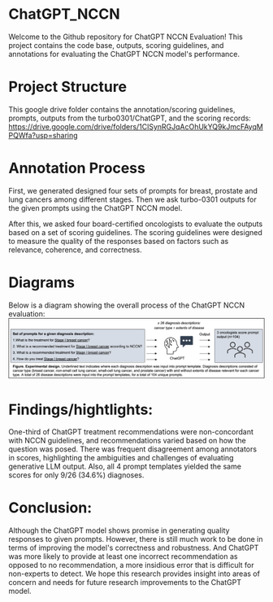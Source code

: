 # ChatGPT_NCCN
Welcome to the Github repository for ChatGPT NCCN Evaluation! This project contains the code base, outputs, scoring guidelines, and annotations for evaluating the ChatGPT NCCN model's performance.

# Project Structure

This google drive folder contains the annotation/scoring guidelines, prompts, outputs from the turbo0301/ChatGPT, and the scoring records:
https://drive.google.com/drive/folders/1ClSynRGJqAcOhUkYQ9kJmcFAyqMPQWfa?usp=sharing

# Annotation Process

First, we generated designed four sets of prompts for breast, prostate and lung cancers among different stages. Then we ask turbo-0301 outputs for the given prompts using the ChatGPT NCCN model. 

After this, we asked four board-certified oncologists to evaluate the outputs based on a set of scoring guidelines. The scoring guidelines were designed to measure the quality of the responses based on factors such as relevance, coherence, and correctness.

# Diagrams

Below is a diagram showing the overall process of the ChatGPT NCCN evaluation:
![ChatGPT NCCN Evaluation Diagram](diagram.png)


# Findings/hightlights:

One-third of ChatGPT treatment recommendations were non-concordant with NCCN guidelines, and recommendations varied based on how the question was posed. There was frequent disagreement among annotators in scores, highlighting the ambiguities and challenges of evaluating generative LLM output. Also, all 4 prompt templates yielded the same scores for only 9/26 (34.6%) diagnoses.


# Conclusion:

Although the ChatGPT model shows promise in generating quality responses to given prompts. However, there is still much work to be done in terms of improving the model's correctness and robustness. And ChatGPT was more likely to provide at least one incorrect recommendation as opposed to no recommendation, a more insidious error that is difficult for non-experts to detect. 
We hope this research provides insight into areas of concern and needs for future research improvements to the ChatGPT model.


